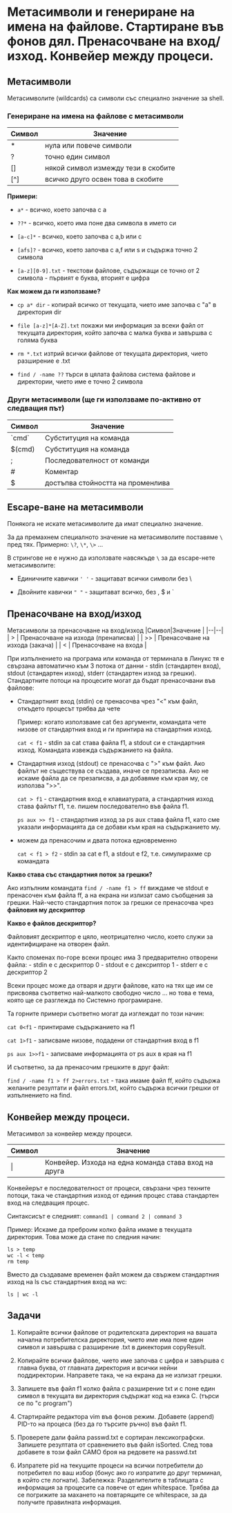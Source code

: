 # Метасимволи и генериране на имена на файлове. Стартиране във фонов дял. Пренасочване на вход/изход. Конвейер между процеси.

## Метасимволи  
Метасимволите (wildcards) са символи със специално значение за shell.
### Генериране на имена на файлове с метасимволи

|Символ|Значение  |
|--|--|
| * | нула или повече символи |
| ? | точно един символ |
| [] | някой символ измежду тези в скобите |
| [^]| всичко друго освен това в скобите |

**Примери:**

- `а*` - всичко, което започва с а

- `??*` - всичко, което има поне два символа в името си

- `[a-c]*` - всичко, което започва с a,b или c

- `[afs]?` - всичко, което започва с a,f или s и съдържа точно 2 символа

- `[a-z][0-9].txt` - текстови файлове, съдържащи се точно от 2 символа - първият е буква, вторият е цифра 

**Как можем да ги използваме?**
- `cp a* dir` - копирай всичко от текущата, чието име започва с "а" в директория dir

- `file [a-z]*[A-Z].txt` покажи ми информация за всеки файл от текущата директория, който започва с малка буква и завършва с голяма буква

- `rm *.txt` изтрий всички файлове от текущата директория, чието разширение е .txt

- `find / -name ??` търси в цялата файлова система файлове и директории, чието име е точно 2 символа

### Други метасимволи (ще ги използваме по-активно от следващия път)
|Символ|Значение  |
|--|--|
| \`cmd\` | Субституция на команда |
| $(cmd) | Субституция на команда |
| ; | Последователност от команди |
| \#| Коментар |
|$|достъпва стойността на променлива|


## Escape-ване на метасимволи
Понякога не искате метасимволите да имат специално значение.

За да премахнем специалното значение на метасимволите поставяме `\` пред тях.  Примерно: `\?`, `\*`, `\>` ...

В стрингове не е нужно да използвате навсякъде `\` за да escape-нете метасимволите:

- Единичните кавички `' '` - защитават всички символи без \

- Двойните кавички `" "` - защитават всичко, без \, $ и `

## Пренасочване на вход/изход
Meтасимволи за пренасочване на вход/изход
|Символ|Значение  |
|--|--|
| > | Пренасочване на изхода (пренаписва) |
| >> | Пренасочване на изхода (закача) |
| < | Пренасочване на входа |

При изпълнението на програма или команда от терминала в Линукс тя е свързана автоматично към 3 потока от данни - stdin (стандартен вход), stdout (стандартен изход), stderr (стандартен изход за грешки). 
Стандартните потоци на процесите могат да бъдат пренасочвани във файлове:

- Стандартният вход (stdin) се пренасочва чрез "<" към файл, откъдето процесът трябва да чете
	
	Пример: когато използваме cat без аргументи, командата чете низове от стандартния вход и ги принтира на стандартния изход. 
	
	`cat < f1` - stdin за cat става файла f1, а stdout си е стандартния изход. Командата извежда съдържанието на файла. 

- Стандартния изход (stdout) се пренасочва с ">" към файл. Ако файлът не съществува се създава, иначе се презаписва. Ако не искаме файла да се презаписва, а да добавяме към края му, се използва ">>". 

	`cat > f1` - стандартния вход е клавиатурата, а стандартния изход става файлът f1, т.е. пишем последователно във файла f1. 
	
	`ps aux >> f1` - стандартния изход за ps aux става файла f1, като сме указали информацията да се добави към края на съдържанието му. 

- можем да пренасочим и двата потока едновременно

	`cat < f1 > f2` - stdin за cat е f1, a stdout е f2, т.е. симулирахме cp командата

**Какво става със стандартния поток за грешки?** 

Ако изпълним командата `find / -name f1 > ff` виждаме че stdout е пренасочен към файла ff, a на екрана ни излизат само съобщения за грешки. Най-често стандартния поток за грешки се пренасочва чрез **файловия му дескриптор**

**Какво е файлов дескриптор?**

Файловият дескриптор е цяло, неотрицателно число, което служи за идентифициране на отворен файл. 

Както споменах по-горе всеки процес има 3 предварително отворени файла: 
	- stdin е с дескриптор 0 
	- stdout е с дексриптор 1
	- stderr е с дескриптор 2

Всеки процес може да отваря и други файлове, като на тях ще им се присвоява съответно най-малкото свободно число ... но това е тема, която ще се разглежда по Системно програмиране. 

Та горните примери съответно могат да изглеждат по този начин:

`cat 0<f1` - принтираме съдържанието на f1

`cat 1>f1` - записваме низове, подадени от стандартния вход в f1

`ps aux 1>>f1` - записваме информацията от ps aux в края на f1 

И съответно, за да пренасочим грешките в друг файл:

`find / -name f1 > ff 2>errors.txt` - така имаме файл ff, който съдържа желаните резултати и файл errors.txt, който съдържа всички грешки от изпълнението на find. 

## Конвейер между процеси. 
Meтасимвол за конвейер между процеси.

|Символ|Значение  |
|--|--|
| \| | Конвейер. Изхода на една команда става вход на друга |

Конвейерът е последователност от процеси, свързани чрез техните потоци, така че стандартния изход от единия процес става стандартен вход на следващия процес. 

Синтаксисът е следният: `command1 | command 2 | command 3` 

Пример: Искаме да преброим колко файла имаме в текущата директория. Това може да стане по следния начин:

    ls > temp
    wc -l < temp 
    rm temp

Вместо да създаваме временен файл можем да свържем стандартния изход на ls със стандартния вход на wc: 

    ls | wc -l

## Задачи
1. Копирайте всички файлове от родителската директория на вашата начална потребителска директория, чието име има поне един символ и завършва с разширение .txt в дикектория copyResult.

2. Копирайте всички файлове, чието име започва с цифра и завършва с главна буква, от главната директория и всички нейни поддиректории. Направете така, че на екрана да не излизат грешки.

3. Запишете във файл f1 колко файла с разширение txt и с поне един символ в текущата ви директория съдържат код на езика С. (търси се по "c program")

4. Стартирайте редактора vim във фонов режим. Добавете (append) PID-то на процеса (без да го търсите ръчно) във файл f1.

5. Проверете дали файла passwd.txt е сортиран лексикографски. Запишете резултата от сравнението във файл isSorted. След това добавете в този файл САМО броя на редовете на passwd.txt

6. Изпратете pid на текущите процеси на всички потребители до потребител по ваш избор (бонус ако го изпратите до друг терминал, в който сте логнати). Забележка: Разделителите в таблицата с информация за процесите са повече от един whitespace. Трябва да се погрижите за махането на повтарящите се whitespace, за да получите правилната информация.
